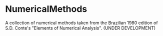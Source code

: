 # NumericalMethods
A collection of numerical methods taken from the Brazilian 1980 edition of S.D. Conte's "Elements of Numerical Analysis". (UNDER DEVELOPMENT)

